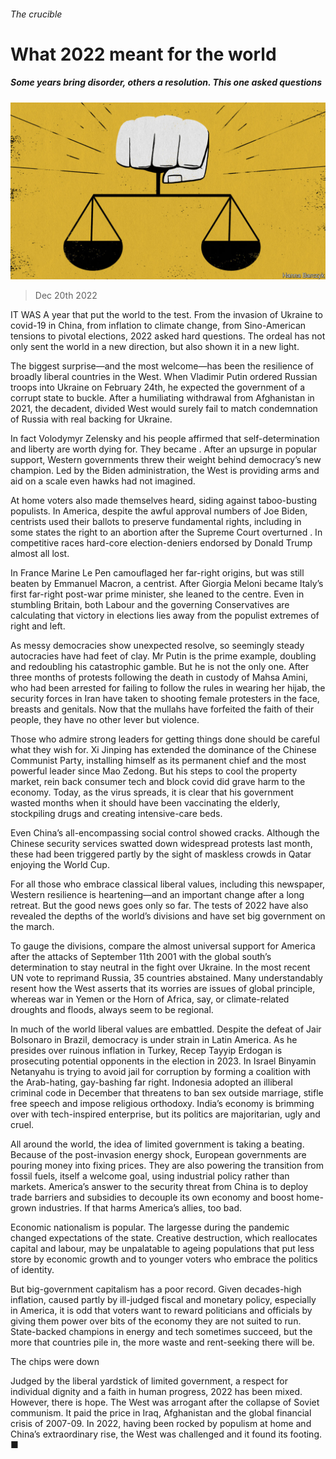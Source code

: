 ###### The crucible

# What 2022 meant for the world 

##### Some years bring disorder, others a resolution. This one asked questions 

![image](images/20221224_LDD002.jpg) 

> Dec 20th 2022 

IT WAS A year that put the world to the test. From the invasion of Ukraine to covid-19 in China, from inflation to climate change, from Sino-American tensions to pivotal elections, 2022 asked hard questions. The ordeal has not only sent the world in a new direction, but also shown it in a new light.

The biggest surprise—and the most welcome—has been the resilience of broadly liberal countries in the West. When Vladimir Putin ordered Russian troops into Ukraine on February 24th, he expected the government of a corrupt state to buckle. After a humiliating withdrawal from Afghanistan in 2021, the decadent, divided West would surely fail to match condemnation of Russia with real backing for Ukraine.

In fact Volodymyr Zelensky and his people affirmed that self-determination and liberty are worth dying for. They became . After an upsurge in popular support, Western governments threw their weight behind democracy’s new champion. Led by the Biden administration, the West is providing arms and aid on a scale even hawks had not imagined. 

At home voters also made themselves heard, siding against taboo-busting populists. In America, despite the awful approval numbers of Joe Biden, centrists used their ballots to preserve fundamental rights, including in some states the right to an abortion after the Supreme Court overturned . In competitive races hard-core election-deniers endorsed by Donald Trump almost all lost. 

In France Marine Le Pen camouflaged her far-right origins, but was still beaten by Emmanuel Macron, a centrist. After Giorgia Meloni became Italy’s first far-right post-war prime minister, she leaned to the centre. Even in stumbling Britain, both Labour and the governing Conservatives are calculating that victory in elections lies away from the populist extremes of right and left.

As messy democracies show unexpected resolve, so seemingly steady autocracies have had feet of clay. Mr Putin is the prime example, doubling and redoubling his catastrophic gamble. But he is not the only one. After three months of protests following the death in custody of Mahsa Amini, who had been arrested for failing to follow the rules in wearing her hijab, the security forces in Iran have taken to shooting female protesters in the face, breasts and genitals. Now that the mullahs have forfeited the faith of their people, they have no other lever but violence. 

Those who admire strong leaders for getting things done should be careful what they wish for. Xi Jinping has extended the dominance of the Chinese Communist Party, installing himself as its permanent chief and the most powerful leader since Mao Zedong. But his steps to cool the property market, rein back consumer tech and block covid did grave harm to the economy. Today, as the virus spreads, it is clear that his government wasted months when it should have been vaccinating the elderly, stockpiling drugs and creating intensive-care beds.

Even China’s all-encompassing social control showed cracks. Although the Chinese security services swatted down widespread protests last month, these had been triggered partly by the sight of maskless crowds in Qatar enjoying the World Cup.

For all those who embrace classical liberal values, including this newspaper, Western resilience is heartening—and an important change after a long retreat. But the good news goes only so far. The tests of 2022 have also revealed the depths of the world’s divisions and have set big government on the march.

To gauge the divisions, compare the almost universal support for America after the attacks of September 11th 2001 with the global south’s determination to stay neutral in the fight over Ukraine. In the most recent UN vote to reprimand Russia, 35 countries abstained. Many understandably resent how the West asserts that its worries are issues of global principle, whereas war in Yemen or the Horn of Africa, say, or climate-related droughts and floods, always seem to be regional. 

In much of the world liberal values are embattled. Despite the defeat of Jair Bolsonaro in Brazil, democracy is under strain in Latin America. As he presides over ruinous inflation in Turkey, Recep Tayyip Erdogan is prosecuting potential opponents in the election in 2023. In Israel Binyamin Netanyahu is trying to avoid jail for corruption by forming a coalition with the Arab-hating, gay-bashing far right. Indonesia adopted an illiberal criminal code in December that threatens to ban sex outside marriage, stifle free speech and impose religious orthodoxy. India’s economy is brimming over with tech-inspired enterprise, but its politics are majoritarian, ugly and cruel.

All around the world, the idea of limited government is taking a beating. Because of the post-invasion energy shock, European governments are pouring money into fixing prices. They are also powering the transition from fossil fuels, itself a welcome goal, using industrial policy rather than markets. America’s answer to the security threat from China is to deploy trade barriers and subsidies to decouple its own economy and boost home-grown industries. If that harms America’s allies, too bad. 

Economic nationalism is popular. The largesse during the pandemic changed expectations of the state. Creative destruction, which reallocates capital and labour, may be unpalatable to ageing populations that put less store by economic growth and to younger voters who embrace the politics of identity.

But big-government capitalism has a poor record. Given decades-high inflation, caused partly by ill-judged fiscal and monetary policy, especially in America, it is odd that voters want to reward politicians and officials by giving them power over bits of the economy they are not suited to run. State-backed champions in energy and tech sometimes succeed, but the more that countries pile in, the more waste and rent-seeking there will be.

The chips were down

Judged by the liberal yardstick of limited government, a respect for individual dignity and a faith in human progress, 2022 has been mixed. However, there is hope. The West was arrogant after the collapse of Soviet communism. It paid the price in Iraq, Afghanistan and the global financial crisis of 2007-09. In 2022, having been rocked by populism at home and China’s extraordinary rise, the West was challenged and it found its footing. ■


